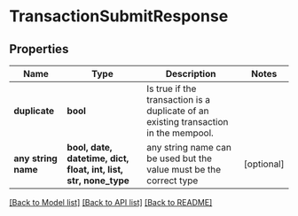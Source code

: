 # TransactionSubmitResponse


## Properties
Name | Type | Description | Notes
------------ | ------------- | ------------- | -------------
**duplicate** | **bool** | Is true if the transaction is a duplicate of an existing transaction in the mempool. | 
**any string name** | **bool, date, datetime, dict, float, int, list, str, none_type** | any string name can be used but the value must be the correct type | [optional]

[[Back to Model list]](../README.md#documentation-for-models) [[Back to API list]](../README.md#documentation-for-api-endpoints) [[Back to README]](../README.md)


